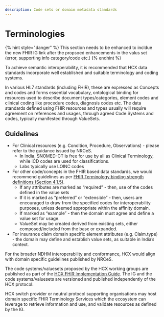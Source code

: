 ```yaml
---
description: Code sets or domain metadata standards
---
```


# Terminologies

{% hint style="danger" %}
This section needs to be enhanced to incldue the new FHIR IG link after the propsoed enhancements in the valus set (error, supporting info category/code etc.)
{% endhint %}

To achieve semantic interoperability, it is recommended that HCX data standards incorporate well established and suitable terminology and coding systems.

In various HL7 standards (including FHIR), these are expressed as Concepts and codes and forms essential vocabulary, ontological binding for resources used to describe document types/categories, element codes and clinical coding like procedure codes, diagnosis codes etc. The data standards defined using FHIR resources and types usually will require agreement on references and usages, through agreed Code Systems and codes, typically manifested through ValueSets.

## Guidelines

* For Clinical resources (e.g. Condition, Procedure, Observations) - please refer to the guidance issued by NRCeS.
  * In India, SNOMED-CT is free for use by all as Clinical Terminology, while ICD codes are used for classifications.
  * Labs typically use LOINC codes
* For other code/concepts in the FHIR based data standards, we would recommend guidelines as per [FHIR Terminology binding strength definitions (Section 4.1.5)](https://www.hl7.org/fhir/terminologies.html).
  * If any attributes are marked as “required” - then, use of the codes defined in the value sets
  * If it is marked as “preferred” or “extensible” - then, users are encouraged to draw from the specified codes for interoperability purposes, unless deemed appropriate within the affinity domain.
  * If marked as “example” - then the domain must agree and define a value set for usage.
  * ValueSet may be created derived from existing sets, either composed/included from the base or expanded.
* For insurance claim domain specific element attributes (e.g. Claim.type) - the domain may define and establish value sets, as suitable in India’s context.

For the broader NDHM interoperability and conformance, HCX would align with domain specific guidelines published by NRCeS.

The code systems/valuesets proposed by the HCX working groups are published as part of the [HCX FHIR Implementation Guide](https://ig.hcxprotocol.io/v0.8/valuesets.html). The IG and the code systems/valuesets are versioned and published independently of the HCX protocol.

HCX switch provider or neutral protocol supporting organisations may host domain specific FHIR Terminology Services which the ecosystem can leverage to retrieve information and use, and validate resources as defined by the IG.
